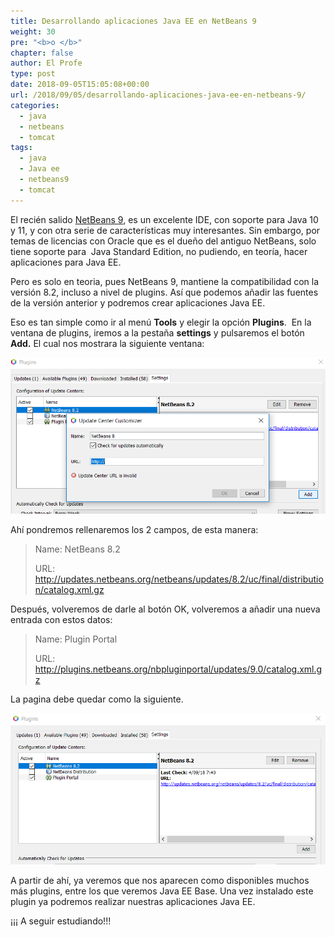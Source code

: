 ```yaml
---
title: Desarrollando aplicaciones Java EE en NetBeans 9
weight: 30
pre: "<b>o </b>"
chapter: false
author: El Profe
type: post
date: 2018-09-05T15:05:08+00:00
url: /2018/09/05/desarrollando-aplicaciones-java-ee-en-netbeans-9/
categories:
  - java
  - netbeans
  - tomcat
tags:
  - java
  - Java ee
  - netbeans9
  - tomcat
---
```


El recién salido <a href="https://netbeans.apache.org/download/nb90/nb90.html" target="_blank" rel="noopener">NetBeans 9</a>, es un excelente IDE, con soporte para Java 10 y 11, y con otra serie de características muy interesantes. Sin embargo, por temas de licencias con Oracle que es el dueño del antiguo NetBeans, solo tiene soporte para  Java Standard Edition, no pudiendo, en teoría, hacer aplicaciones para Java EE.
<!--more-->

Pero es solo en teoria, pues NetBeans 9, mantiene la compatibilidad con la versión 8.2, incluso a nivel de plugins. Así que podemos añadir las fuentes de la versión anterior y podremos crear aplicaciones Java EE.

Eso es tan simple como ir al menú **Tools** y elegir la opción **Plugins**.  En la ventana de plugins, iremos a la pestaña **settings** y pulsaremos el botón **Add.** El cual nos mostrara la siguiente ventana:

![captura de netbeans9 -2](/img/2018/09/netbeans9-2.png)

Ahí pondremos rellenaremos los 2 campos, de esta manera:

> Name: NetBeans 8.2
> 
> URL: http://updates.netbeans.org/netbeans/updates/8.2/uc/final/distribution/catalog.xml.gz

Después, volveremos de darle al botón OK, volveremos a añadir una nueva entrada con estos datos:

> Name: Plugin Portal
> 
> URL: http://plugins.netbeans.org/nbpluginportal/updates/9.0/catalog.xml.gz

La pagina debe quedar como la siguiente.

![](/img/2018/09/netbeans9-1.png)

A partir de ahí, ya veremos que nos aparecen como disponibles muchos más plugins, entre los que veremos Java EE Base. Una vez instalado este plugin ya podremos realizar nuestras aplicaciones Java EE.

¡¡¡ A seguir estudiando!!!